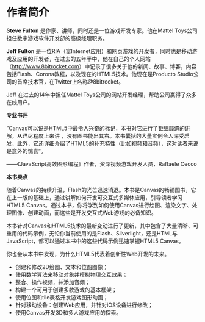 # 作者简介

**Steve Fulton** 是作家、讲师，同时还是一位游戏开发专家。他在Mattel Toys公司担任数字游戏软件开发部的高级经理职务。

**Jeff Fulton** 是一位RIA（富Internet应用）和网页游戏的开发者，同时也是移动游戏及应用的开发者，在过去的五年半中，他在自己的个人网站（<a class="my_markdown" href="['http://www.8bitrocket.com']">http://www.8bitrocket.com</a>）中记录了很多关于他的新闻、故事、博客，内容包括Flash、Corona教程，以及现在的HTML5技术。他现在是Producto Studio公司的首席技术官，在Twitter上名称@8bitrocket。

Jeff 在过去的14年中担任Mattel Toys公司的网站开发经理，帮助公司赢得了众多在线用户。

**专业书评**

“Canvas可以说是HTML5中最令人兴奋的标记，本书对它进行了钜细靡遗的讲解，从详尽程度上来讲 ，没有图书能出其右。本书囊括的大量实例令人深受启发，此外，它还详细介绍了HTML5的补充特性（比如视频和音频），这对读者来说是意外的惊喜”。

——《JavaScript高效图形编程》作者，资深视频游戏开发人员，Raffaele Cecco

**本书卖点**

随着Canvas的持续升温，Flash的光芒迅速消退。本书是Canvas的畅销图书，它在上一版的基础上，通过讲解如何开发可交互式多媒体应用，引导读者学习HTML5 Canvas。通过本书，你将学到如何使用Canvas进行绘图、渲染文字、处理图像、创建动画，而这些是开发交互式Web游戏的必备知识。

本书针对Canvas和HTML5技术的最新变动进行了更新，其中包含了大量清晰、可重用的代码示例，无论你当前使用的是Flash、Silverlight，还是HTML与JavaScript，都可以通过本书中的这些代码示例迅速掌握HTML5 Canvas。

你也会从本书中发现，为什么HTML5代表着创新性Web开发的未来。

+ 创建和修改2D绘图、文本和位图图像；
+ 使用数学算法来移动对象并模拟物理交互效果；
+ 整合、操作视频，并添加音频；
+ 构建一个可用于创建多款游戏的基本框架；
+ 使用位图和tile表格开发游戏图形动画；
+ 针对移动设备：创建Web应用，并针对iOS设备进行修改；
+ 使用Canvas开发3D和多人游戏应用的探索。



